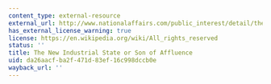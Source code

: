 ```yaml
---
content_type: external-resource
external_url: http://www.nationalaffairs.com/public_interest/detail/the-new-industrial-state-son-of-affluence
has_external_license_warning: true
license: https://en.wikipedia.org/wiki/All_rights_reserved
status: ''
title: The New Industrial State or Son of Affluence
uid: da26aacf-ba2f-471d-83ef-16c998dccb0e
wayback_url: ''
---
```

